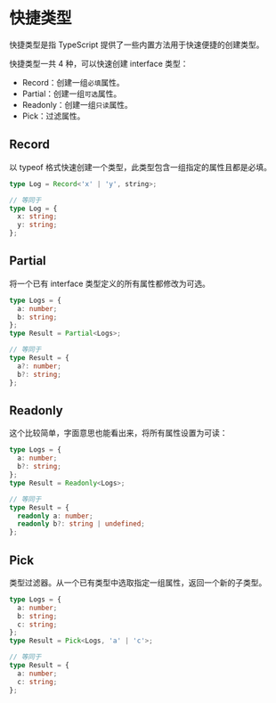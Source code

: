 # 快捷类型

快捷类型是指 TypeScript 提供了一些内置方法用于快速便捷的创建类型。

快捷类型一共 4 种，可以快速创建 interface 类型：

- Record：创建一组`必填`属性。
- Partial：创建一组`可选`属性。
- Readonly：创建一组`只读`属性。
- Pick：过滤属性。

## Record

以 typeof 格式快速创建一个类型，此类型包含一组指定的属性且都是必填。

```ts
type Log = Record<'x' | 'y', string>;

// 等同于
type Log = {
  x: string;
  y: string;
};
```

## Partial

将一个已有 interface 类型定义的所有属性都修改为可选。

```ts
type Logs = {
  a: number;
  b: string;
};
type Result = Partial<Logs>;

// 等同于
type Result = {
  a?: number;
  b?: string;
};
```

## Readonly

这个比较简单，字面意思也能看出来，将所有属性设置为可读：

```ts
type Logs = {
  a: number;
  b?: string;
};
type Result = Readonly<Logs>;

// 等同于
type Result = {
  readonly a: number;
  readonly b?: string | undefined;
};
```

## Pick

类型过滤器。从一个已有类型中选取指定一组属性，返回一个新的子类型。

```ts
type Logs = {
  a: number;
  b: string;
  c: string;
};
type Result = Pick<Logs, 'a' | 'c'>;

// 等同于
type Result = {
  a: number;
  c: string;
};
```
